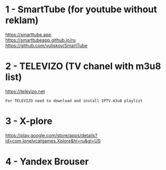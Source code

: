 # 1 - SmartTube (for youtube without reklam)

https://smarttube.app
<br>
https://smarttubeapp.github.io/ru
<br>
https://github.com/yuliskov/SmartTube

# 2 - TELEVIZO (TV chanel with m3u8 list)

https://televizo.net

```
For TELEVIZO need to download and install IPTV.m3u8 playlist
```

# 3 - X-plore

https://play.google.com/store/apps/details?id=com.lonelycatgames.Xplore&hl=ru&gl=US

# 4 - Yandex Brouser

